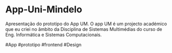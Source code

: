 # App-Uni-Mindelo

Apresentação do prototipo do App UM.
O app UM é um projecto académico que eu criei 
no âmbito da Disciplina de Sistemas Multimédias 
do curso de Eng. Informática e Sistemas Computacionais.

#App
#prototipo
#frontend 
#Design
